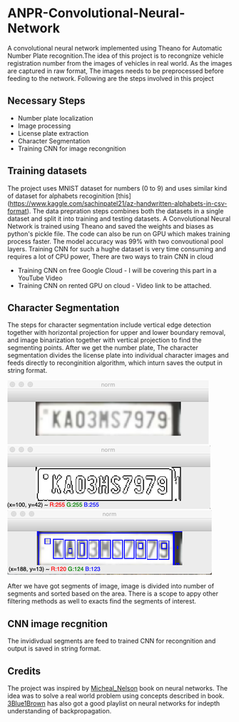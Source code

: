 # ANPR-Convolutional-Neural-Network
A convolutional neural network implemented using Theano for Automatic Number Plate recognition.The idea of this project is to recongnize vehicle registration number from the images of vehicles in real world. As the images are captured in raw format, The images needs to be preprocessed before feeding to the network. Following are the steps involved in this project

## Necessary Steps
- Number plate localization
- Image processing
- License plate extraction
- Character Segmentation
- Training CNN for image recongnition

## Training datasets
The project uses MNIST dataset for numbers (0 to 9) and uses similar kind of dataset for alphabets recoginition [this] (https://www.kaggle.com/sachinpatel21/az-handwritten-alphabets-in-csv-format). The data prepration steps combines both the datasets in a single dataset and split it into training and testing datasets. A Convolutional Neural Network is trained using Theano and saved the weights and biases as python's pickle file. The code can also be run on GPU which makes training process faster. The model accuracy was 99% with two convoutional pool layers. Training CNN for such a hughe dataset is very time consuming and requires a lot of CPU power, There are two ways to train CNN in cloud

- Training CNN on free Google Cloud - I will be covering this part in a YouTube Video
- Training CNN on rented GPU on cloud - Video link to be attached.


## Character Segmentation
The steps for character segmentation include vertical edge detection together with horizontal projection for upper and lower boundary removal, and image binarization together with vertical projection to find the segmenting points. After we get the number plate, The character segmentation divides the license plate into individual character images and feeds directly to reconginition algorithm, which inturn saves the output in string format.

![blur.png](https://github.com/Aarif1430/ANPR-Convolutional-Neural-Network/blob/master/Images/blur_process.png) ![contours.png](https://github.com/Aarif1430/ANPR-Convolutional-Neural-Network/blob/master/Images/contours.png) ![segmentation.png](https://github.com/Aarif1430/ANPR-Convolutional-Neural-Network/blob/master/Images/segmentation.png)

After we have got segments of image, image is divided into number of segments and sorted based on the area. There is a scope to appy other filtering methods as well to exacts find the segments of interest.

## CNN image recgnition
The invidivdual segments are feed to trained CNN for recongnition and output is saved in string format. 

## Credits 

The project was inspired by [Micheal_Nelson](http://neuralnetworksanddeeplearning.com/) book on neural networks. The idea was to solve a real world problem using concepts described in book. [3Blue1Brown](https://www.youtube.com/watch?v=aircAruvnKk&t=7s) has also got a good playlist on neural networks for indepth understanding of backpropagation.
